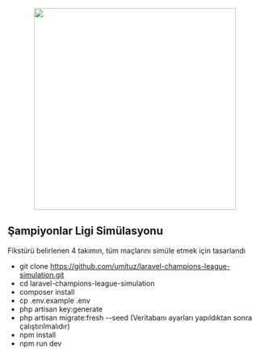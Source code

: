 <p align="center"><a href="https://laravel.com" target="_blank"><img src="https://raw.githubusercontent.com/laravel/art/master/logo-lockup/5%20SVG/2%20CMYK/1%20Full%20Color/laravel-logolockup-cmyk-red.svg" width="400"></a></p>


## Şampiyonlar Ligi Simülasyonu

Fikstürü belirlenen 4 takımın, tüm maçlarını simüle etmek için tasarlandı

- git clone https://github.com/umituz/laravel-champions-league-simulation.git
- cd laravel-champions-league-simulation
- composer install
- cp .env.example .env
- php artisan key:generate
- php artisan migrate:fresh --seed (Veritabanı ayarları yapıldıktan sonra çalıştırılmalıdır)
- npm install
- npm run dev
